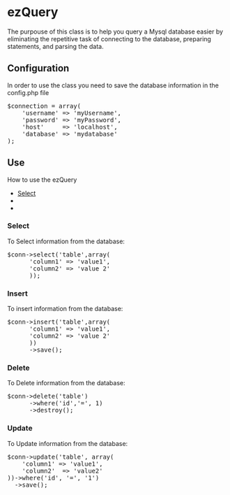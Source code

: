 # ezQuery
The purpouse of this class is to help you query a Mysql database easier by eliminating the repetitive task of connecting to the database, preparing statements, and parsing the data.

<h2>Configuration</h2>

In order to use the class you need to save the database information in the config.php file

<pre>
$connection = array(
    'username' => 'myUsername',
    'password' => 'myPassword',
    'host'     => 'localhost',
    'database' => 'mydatabase'
);
</pre>

<h2>Use</h2>
How to use the ezQuery
<ul>
    <li><a href="#select">Select</a></li>
    <li></li>
    <li></li>
</ul>

<h3 id="select">Select</h3>

To Select information from the database:

<pre>
$conn->select('table',array(
      'column1' => 'value1',
      'column2' => 'value 2'
      ));
</pre>

<h3>Insert</h3>

To insert information from the database:

<pre>
$conn->insert('table',array(
      'column1' => 'value1',
      'column2' => 'value 2'
      ))
      ->save();
</pre>


<h3>Delete</h3>

To Delete information from the database:

<pre>
$conn->delete('table')
      ->where('id','=', 1)
      ->destroy();
</pre>

<h3>Update</h3>

To Update information from the database:

<pre>
$conn->update('table', array(
    'column1' => 'value1',
    'column2'  => 'value2'
))->where('id', '=', '1')
  ->save();
</pre>

